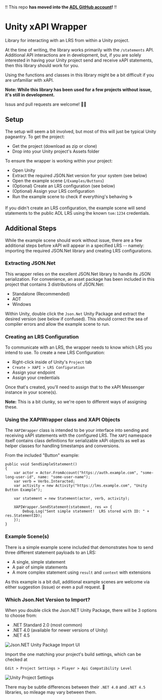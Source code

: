 !! This repo **has moved into the [ADL GitHub account](https://github.com/adlnet/Unity-xAPI-Wrapper/)!** !!

# Unity xAPI Wrapper
Library for interacting with an LRS from within a Unity project.

At the time of writing, the library works primarily with the `/statements` API.  Additional API interactions are in development, but,
if you are solely interested in having your Unity project send and receive xAPI statements, then this library should work for you.

Using the functions and classes in this library might be a bit difficult if you are unfamiliar with xAPI.

**Note: While this library has been used for a few projects without issue, it's still in development.**

Issus and pull requests are welcome! 🎈👏

## Setup
The setup will seem a bit involved, but most of this will just be typical Unity pageantry.  To get the project:
- Get the project (download as zip or clone)
- Drop into your Unity project's Assets folder

To ensure the wrapper is working within your project:
- Open Unity
- Extract the required JSON.Net version for your system (see below)
- Open the example scene (`/Examples/Buttons`)
- (Optional) Create an LRS configuration (see below)
- (Optional) Assign your LRS configuration
- Run the example scene to check if everything's behaving ☕

If you didn't create an LRS configuration, the example scene will send statements to the public ADL LRS using the known `tom:1234` credentials.

## Additional Steps
While the example scene should work without issue, there are a few additional steps before xAPI will appear
in a specified LRS -- namely: importing the required JSON.Net library and creating LRS configurations.

### Extracting JSON.Net
This wrapper relies on the excellent JSON.Net library to handle its JSON serialization.  For convenience, an asset package has been
included in this project that contains 3 distributions of JSON.Net:
- Standalone (Recommended)
- AOT
- Windows

Within Unity, double click the `Json.Net` Unity Package and extract the desired version (see below if confused).  This should correct the sea of compiler
errors and allow the example scene to run.

### Creating an LRS Configuration
To communicate with an LRS, the wrapper needs to know which LRS you intend to use.  To create a new
LRS Configuration:
- Right-click inside of Unity's `Project` tab
- `Create > XAPI > LRS Configuration`
- Assign your endpoint
- Assign your credentials

Once that's created, you'll need to assign that to the xAPI Messenger instance in your scene(s).  

**Note:** This is a bit clunky, so we're open to different ways of assigning these.



### Using the XAPIWrapper class and XAPI Objects
The `XAPIWrapper` class is intended to be your interface into sending and receiving xAPI statements with the configured LRS.  The
`XAPI` namespace itself contains class definitions for serializable xAPi objects as well as helper classes for handling timestamps
and conversions.

From the included "Button" example:
```
public void SendSimpleStatement()
{
    var actor = Actor.FromAccount("https://auth.example.com", "some-long-user-id", name: "some-user-name");
    var verb = Verbs.Interacted;
    var activity = new Activity("https://lms.example.com", "Unity Button Example");

    var statement = new Statement(actor, verb, activity);

    XAPIWrapper.SendStatement(statement, res => {
        Debug.Log("Sent simple statement!  LRS stored with ID: " + res.StatementID); 
    });
}
```

### Example Scene(s)
There is a simple example scene included that demonstrates how to send three different statement payloads to an LRS:
- A single, simple statement
- A pair of simple statements
- A more complex statement using `result` and `context` with extensions

As this example is a bit dull, additional example scenes are welcome via either suggestion (issue) or even a pull request. 👏

### Which Json.Net Version to Import?
When you double click the Json.NET Unity Package, there will be 3 options to choose from:
- .NET Standard 2.0 (most common)
- .NET 4.0 (available for newer versions of Unity)
- .NET 4.5

![Json.NET Unity Package Import UI](https://i.imgur.com/yzcpGec.png)

Import the one matching your project's build settings, which can be checked at
```
Edit > Project Settings > Player > Api Compatibility Level
```
![Unity Project Settings](https://i.imgur.com/vEfGztT.png)

There may be subtle differences between their `.NET 4.0` and `.NET 4.5` libraries, so mileage may vary between them.  
